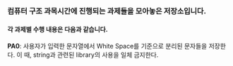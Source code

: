 ### 컴퓨터 구조 과목시간에 진행되는 과제들을 모아놓은 저장소입니다.
#### 각 과제별 수행 내용은 다음과 같습니다.

**PA0**: 사용자가 입력한 문자열에서 White Space를 기준으로 분리된 문자들을 저장한다. 이 때, string과 관련된 library의 사용을 일체 금지한다. 
